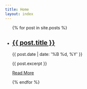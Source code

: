 ```yaml
---
title: Home
layout: index
---
```


<ul>
  {% for post in site.posts %}
    <li>
      <h2><a href="{{ post.url }}">{{ post.title }}</a></h2>
      	<p class="postdate">{{ post.date | date: '%B %d, %Y' }}</p>
      {{ post.excerpt }}
      <p class="readmore"><a href="{{ post.url }}">Read More</a></p>
    </li>
  {% endfor %}
</ul>
